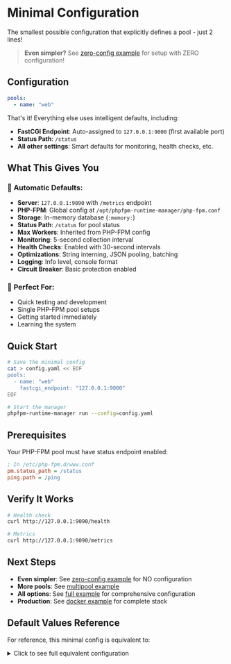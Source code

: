 # Minimal Configuration

The smallest possible configuration that explicitly defines a pool - just 2 lines!

> **Even simpler?** See [zero-config example](../zero-config/) for setup with ZERO configuration!

## Configuration

```yaml
pools:
  - name: "web"
```

That's it! Everything else uses intelligent defaults, including:
- **FastCGI Endpoint**: Auto-assigned to `127.0.0.1:9000` (first available port)
- **Status Path**: `/status`
- **All other settings**: Smart defaults for monitoring, health checks, etc.

## What This Gives You

### 🚀 **Automatic Defaults:**
- **Server**: `127.0.0.1:9090` with `/metrics` endpoint
- **PHP-FPM**: Global config at `/opt/phpfpm-runtime-manager/php-fpm.conf`
- **Storage**: In-memory database (`:memory:`)
- **Status Path**: `/status` for pool status
- **Max Workers**: Inherited from PHP-FPM config
- **Monitoring**: 5-second collection interval
- **Health Checks**: Enabled with 30-second intervals
- **Optimizations**: String interning, JSON pooling, batching
- **Logging**: Info level, console format
- **Circuit Breaker**: Basic protection enabled

### 🎯 **Perfect For:**
- Quick testing and development
- Single PHP-FPM pool setups
- Getting started immediately
- Learning the system

## Quick Start

```bash
# Save the minimal config
cat > config.yaml << EOF
pools:
  - name: "web"
    fastcgi_endpoint: "127.0.0.1:9000"
EOF

# Start the manager
phpfpm-runtime-manager run --config=config.yaml
```

## Prerequisites

Your PHP-FPM pool must have status endpoint enabled:

```ini
; In /etc/php-fpm.d/www.conf
pm.status_path = /status
ping.path = /ping
```

## Verify It Works

```bash
# Health check
curl http://127.0.0.1:9090/health

# Metrics
curl http://127.0.0.1:9090/metrics
```

## Next Steps

- **Even simpler**: See [zero-config example](../zero-config/) for NO configuration
- **More pools**: See [multipool example](../multipool/)
- **All options**: See [full example](../full/) for comprehensive configuration
- **Production**: See [docker example](../docker/) for complete stack

## Default Values Reference

For reference, this minimal config is equivalent to:

<details>
<summary>Click to see full equivalent configuration</summary>

```yaml
server:
  bind_address: "127.0.0.1:9090"
  metrics_path: "/metrics"

phpfpm:
  global_config_path: "/opt/phpfpm-runtime-manager/php-fpm.conf"

pools:
  - name: "web"
    fastcgi_endpoint: "127.0.0.1:9000"
    fastcgi_status_path: "/status"
    health_check:
      enabled: true
      interval: "30s"
      timeout: "5s"
      retries: 3

storage:
  database_path: ":memory:"
  retention:
    raw: "24h"
    minute: "168h"
    hour: "8760h"

monitoring:
  collect_interval: "1s"
  string_interning:
    enabled: true
    capacity: 256
  json_pooling:
    enabled: true
    buffer_size: 1024
  batching:
    enabled: true
    size: 50
    flush_timeout: "5s"

logging:
  level: "info"
  format: "json"
```

</details>
